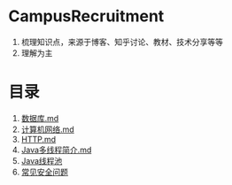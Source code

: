 # CampusRecruitment
1. 梳理知识点，来源于博客、知乎讨论、教材、技术分享等等
2. 理解为主
# 目录
1. [数据库.md](https://github.com/ValentineF/CampusRecruitment/blob/master/%E6%95%B0%E6%8D%AE%E5%BA%93/%E6%95%B0%E6%8D%AE%E5%BA%93.md)
2. [计算机网络.md](https://github.com/ValentineF/CampusRecruitment/blob/master/%E8%AE%A1%E7%AE%97%E6%9C%BA%E7%BD%91%E7%BB%9C/%E8%AE%A1%E7%AE%97%E6%9C%BA%E7%BD%91%E7%BB%9C.md)
3. [HTTP.md](https://github.com/ValentineF/CampusRecruitment/blob/master/%E8%AE%A1%E7%AE%97%E6%9C%BA%E7%BD%91%E7%BB%9C/HTTP.md)
4. [Java多线程简介.md](https://github.com/ValentineF/NoteBook/blob/master/Java/Java%E5%A4%9A%E7%BA%BF%E7%A8%8B%E7%AE%80%E4%BB%8B.md)
5. [Java线程池](https://github.com/ValentineF/NoteBook/blob/master/Java/Java%E7%BA%BF%E7%A8%8B%E6%B1%A0.md)
6. [常见安全问题](https://github.com/ValentineF/NoteBook/blob/master/%E6%9E%B6%E6%9E%84/web%E5%AE%89%E5%85%A8%E9%98%B2%E8%8C%83.md)
